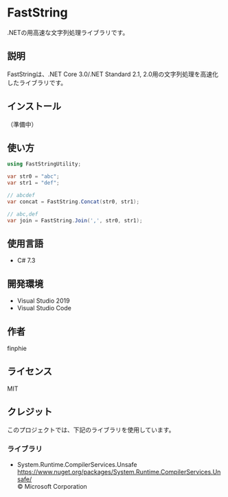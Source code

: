 # FastString

.NETの用高速な文字列処理ライブラリです。

## 説明

FastStringは、.NET Core 3.0/.NET Standard 2.1, 2.0用の文字列処理を高速化したライブラリです。

## インストール

（準備中）

## 使い方

```csharp
using FastStringUtility;

var str0 = "abc";
var str1 = "def";

// abcdef
var concat = FastString.Concat(str0, str1);

// abc,def
var join = FastString.Join(',', str0, str1);
```

## 使用言語

- C# 7.3

## 開発環境

- Visual Studio 2019
- Visual Studio Code

## 作者

finphie

## ライセンス

MIT

## クレジット

このプロジェクトでは、下記のライブラリを使用しています。

### ライブラリ

- System.Runtime.CompilerServices.Unsafe  
<https://www.nuget.org/packages/System.Runtime.CompilerServices.Unsafe/>  
© Microsoft Corporation
